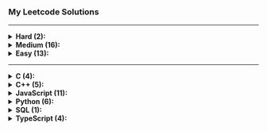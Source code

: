 ### My Leetcode Solutions

---

<details>
<summary><b>Hard (2):</b></summary>
<ul><li><a href='./4.%20Median%20of%20Two%20Sorted%20Arrays'>4. Median of Two Sorted Arrays</a></li>
<li><a href='./37.%20Sudoku%20Solver'>37. Sudoku Solver</a></li>
</ul>
</details>

<details>
<summary><b>Medium (16):</b></summary>
<ul><li><a href='./2.%20Add%20Two%20Numbers'>2. Add Two Numbers</a></li>
<li><a href='./3.%20Longest%20Substring%20Without%20Repeating%20Characters'>3. Longest Substring Without Repeating Characters</a></li>
<li><a href='./8.%20String%20to%20Integer%20(atoi)'>8. String to Integer (atoi)</a></li>
<li><a href='./15.%203Sum'>15. 3Sum</a></li>
<li><a href='./16.%203Sum%20Closest'>16. 3Sum Closest</a></li>
<li><a href='./22.%20Generate%20Parentheses'>22. Generate Parentheses</a></li>
<li><a href='./36.%20Valid%20Sudoku'>36. Valid Sudoku</a></li>
<li><a href='./43.%20Multiply%20Strings'>43. Multiply Strings</a></li>
<li><a href='./50.%20Pow(x,%20n)'>50. Pow(x, n)</a></li>
<li><a href='./80.%20Remove%20Duplicates%20from%20Sorted%20Array%20II'>80. Remove Duplicates from Sorted Array II</a></li>
<li><a href='./137.%20Single%20Number%20II'>137. Single Number II</a></li>
<li><a href='./200.%20Number%20of%20Islands'>200. Number of Islands</a></li>
<li><a href='./260.%20Single%20Number%20III'>260. Single Number III</a></li>
<li><a href='./287.%20Find%20the%20Duplicate%20Number'>287. Find the Duplicate Number</a></li>
<li><a href='./338.%20Counting%20Bits'>338. Counting Bits</a></li>
<li><a href='./2816.%20Double%20a%20Number%20Represented%20as%20a%20Linked%20List'>2816. Double a Number Represented as a Linked List</a></li>
</ul>
</details>

<details>
<summary><b>Easy (13):</b></summary>
<ul><li><a href='./1.%20Two%20Sum'>1. Two Sum</a></li>
<li><a href='./7.%20Reverse%20Integer'>7. Reverse Integer</a></li>
<li><a href='./9.%20Palindrome%20Number'>9. Palindrome Number</a></li>
<li><a href='./26.%20Remove%20Duplicates%20from%20Sorted%20Array'>26. Remove Duplicates from Sorted Array</a></li>
<li><a href='./69.%20Sqrt(x)'>69. Sqrt(x)</a></li>
<li><a href='./136.%20Single%20Number'>136. Single Number</a></li>
<li><a href='./168.%20Excel%20Sheet%20Column%20Title'>168. Excel Sheet Column Title</a></li>
<li><a href='./171.%20Excel%20Sheet%20Column%20Number'>171. Excel Sheet Column Number</a></li>
<li><a href='./190.%20Reverse%20Bits'>190. Reverse Bits</a></li>
<li><a href='./191.%20Number%20of%201%20Bits'>191. Number of 1 Bits</a></li>
<li><a href='./344.%20Reverse%20String'>344. Reverse String</a></li>
<li><a href='./627.%20Swap%20Salary'>627. Swap Salary</a></li>
<li><a href='./1480.%20Running%20Sum%20of%201d%20Array'>1480. Running Sum of 1d Array</a></li>
</ul>
</details>

---

<details>
<summary><b>C (4):</b></summary>
<ul><li><a href='./8.%20String%20to%20Integer%20(atoi)'>8. String to Integer (atoi)</a></li>
<li><a href='./50.%20Pow(x,%20n)'>50. Pow(x, n)</a></li>
<li><a href='./69.%20Sqrt(x)'>69. Sqrt(x)</a></li>
<li><a href='./191.%20Number%20of%201%20Bits'>191. Number of 1 Bits</a></li>
</ul>
</details>

<details>
<summary><b>C++ (5):</b></summary>
<ul><li><a href='./1.%20Two%20Sum'>1. Two Sum</a></li>
<li><a href='./16.%203Sum%20Closest'>16. 3Sum Closest</a></li>
<li><a href='./168.%20Excel%20Sheet%20Column%20Title'>168. Excel Sheet Column Title</a></li>
<li><a href='./171.%20Excel%20Sheet%20Column%20Number'>171. Excel Sheet Column Number</a></li>
<li><a href='./190.%20Reverse%20Bits'>190. Reverse Bits</a></li>
</ul>
</details>

<details>
<summary><b>JavaScript (11):</b></summary>
<ul><li><a href='./4.%20Median%20of%20Two%20Sorted%20Arrays'>4. Median of Two Sorted Arrays</a></li>
<li><a href='./15.%203Sum'>15. 3Sum</a></li>
<li><a href='./36.%20Valid%20Sudoku'>36. Valid Sudoku</a></li>
<li><a href='./37.%20Sudoku%20Solver'>37. Sudoku Solver</a></li>
<li><a href='./43.%20Multiply%20Strings'>43. Multiply Strings</a></li>
<li><a href='./136.%20Single%20Number'>136. Single Number</a></li>
<li><a href='./137.%20Single%20Number%20II'>137. Single Number II</a></li>
<li><a href='./260.%20Single%20Number%20III'>260. Single Number III</a></li>
<li><a href='./287.%20Find%20the%20Duplicate%20Number'>287. Find the Duplicate Number</a></li>
<li><a href='./338.%20Counting%20Bits'>338. Counting Bits</a></li>
<li><a href='./1480.%20Running%20Sum%20of%201d%20Array'>1480. Running Sum of 1d Array</a></li>
</ul>
</details>

<details>
<summary><b>Python (6):</b></summary>
<ul><li><a href='./2.%20Add%20Two%20Numbers'>2. Add Two Numbers</a></li>
<li><a href='./7.%20Reverse%20Integer'>7. Reverse Integer</a></li>
<li><a href='./9.%20Palindrome%20Number'>9. Palindrome Number</a></li>
<li><a href='./22.%20Generate%20Parentheses'>22. Generate Parentheses</a></li>
<li><a href='./26.%20Remove%20Duplicates%20from%20Sorted%20Array'>26. Remove Duplicates from Sorted Array</a></li>
<li><a href='./80.%20Remove%20Duplicates%20from%20Sorted%20Array%20II'>80. Remove Duplicates from Sorted Array II</a></li>
</ul>
</details>

<details>
<summary><b>SQL (1):</b></summary>
<ul><li><a href='./627.%20Swap%20Salary'>627. Swap Salary</a></li>
</ul>
</details>

<details>
<summary><b>TypeScript (4):</b></summary>
<ul><li><a href='./3.%20Longest%20Substring%20Without%20Repeating%20Characters'>3. Longest Substring Without Repeating Characters</a></li>
<li><a href='./200.%20Number%20of%20Islands'>200. Number of Islands</a></li>
<li><a href='./344.%20Reverse%20String'>344. Reverse String</a></li>
<li><a href='./2816.%20Double%20a%20Number%20Represented%20as%20a%20Linked%20List'>2816. Double a Number Represented as a Linked List</a></li>
</ul>
</details>
